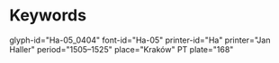 # Keywords
glyph-id="Ha-05_0404"
font-id="Ha-05"
printer-id="Ha"
printer="Jan Haller"
period="1505–1525"
place="Kraków"
PT plate="168"
